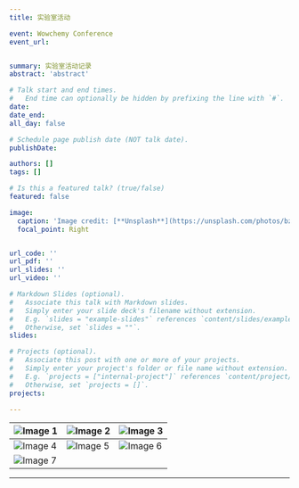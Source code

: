 ```yaml
---
title: 实验室活动

event: Wowchemy Conference
event_url:


summary: 实验室活动记录
abstract: 'abstract'

# Talk start and end times.
#   End time can optionally be hidden by prefixing the line with `#`.
date:
date_end:
all_day: false

# Schedule page publish date (NOT talk date).
publishDate:

authors: []
tags: []

# Is this a featured talk? (true/false)
featured: false

image:
  caption: 'Image credit: [**Unsplash**](https://unsplash.com/photos/bzdhc5b3Bxs)'
  focal_point: Right


url_code: ''
url_pdf: ''
url_slides: ''
url_video: ''

# Markdown Slides (optional).
#   Associate this talk with Markdown slides.
#   Simply enter your slide deck's filename without extension.
#   E.g. `slides = "example-slides"` references `content/slides/example-slides.md`.
#   Otherwise, set `slides = ""`.
slides:

# Projects (optional).
#   Associate this post with one or more of your projects.
#   Simply enter your project's folder or file name without extension.
#   E.g. `projects = ["internal-project"]` references `content/project/deep-learning/index.md`.
#   Otherwise, set `projects = []`.
projects:

---
```

| ![Image 1](pics/202306.jpg)    | ![Image 2](pics/202401.jpg)   | ![Image 3](pics/202406_1.jpg) |  
|--------------------------------|-------------------------------|-------------------------------|  
| ![Image 4](pics/202406_2.jpg)  | ![Image 5](pics/202406_3.jpg) | ![Image 6](pics/202406_4.jpg) |
| ![Image 7](pics/202506_1.jpg)  |                               |                               |


---
